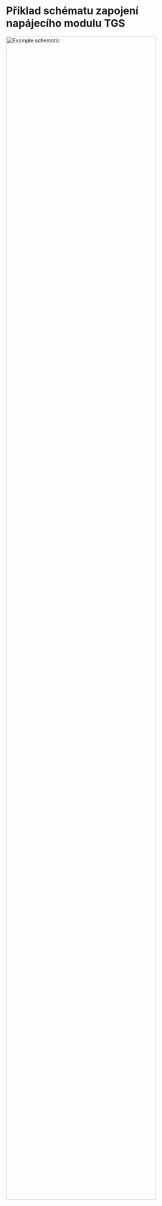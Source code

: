 # Příklad schématu zapojení napájecího modulu TGS

<img src="../../img/TGS-560-50_100_schematic.svg" alt="Example schematic" style="width:90%;">
